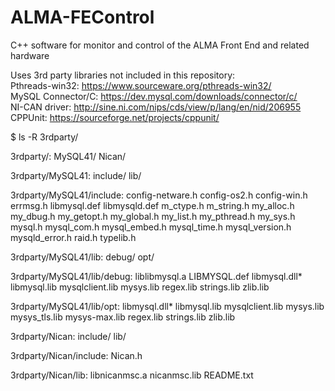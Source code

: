 # ALMA-FEControl
C++ software for monitor and control of the ALMA Front End and related hardware

Uses 3rd party libraries not included in this repository:<br>
Pthreads-win32: https://www.sourceware.org/pthreads-win32/<br>
MySQL Connector/C: https://dev.mysql.com/downloads/connector/c/<br>
NI-CAN driver: http://sine.ni.com/nips/cds/view/p/lang/en/nid/206955<br>
CPPUnit: https://sourceforge.net/projects/cppunit/


$ ls -R 3rdparty/

3rdparty/:
MySQL41/
Nican/

3rdparty/MySQL41:
include/
lib/

3rdparty/MySQL41/include:
config-netware.h
config-os2.h
config-win.h
errmsg.h
libmysql.def
libmysqld.def
m_ctype.h
m_string.h
my_alloc.h
my_dbug.h
my_getopt.h
my_global.h
my_list.h
my_pthread.h
my_sys.h
mysql.h
mysql_com.h
mysql_embed.h
mysql_time.h
mysql_version.h
mysqld_error.h
raid.h
typelib.h

3rdparty/MySQL41/lib:
debug/
opt/

3rdparty/MySQL41/lib/debug:
liblibmysql.a
LIBMYSQL.def
libmysql.dll*
libmysql.lib
mysqlclient.lib
mysys.lib
regex.lib
strings.lib
zlib.lib

3rdparty/MySQL41/lib/opt:
libmysql.dll*
libmysql.lib
mysqlclient.lib
mysys.lib
mysys_tls.lib
mysys-max.lib
regex.lib
strings.lib
zlib.lib

3rdparty/Nican:
include/
lib/

3rdparty/Nican/include:
Nican.h

3rdparty/Nican/lib:
libnicanmsc.a
nicanmsc.lib
README.txt
